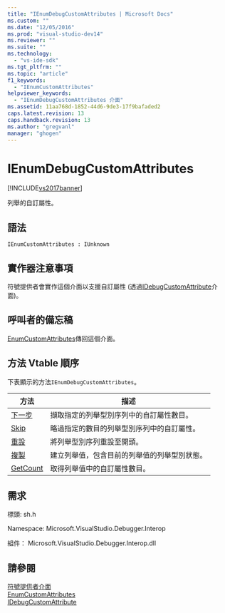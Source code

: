 ```yaml
---
title: "IEnumDebugCustomAttributes | Microsoft Docs"
ms.custom: ""
ms.date: "12/05/2016"
ms.prod: "visual-studio-dev14"
ms.reviewer: ""
ms.suite: ""
ms.technology: 
  - "vs-ide-sdk"
ms.tgt_pltfrm: ""
ms.topic: "article"
f1_keywords: 
  - "IEnumCustomAttributes"
helpviewer_keywords: 
  - "IEnumDebugCustomAttributes 介面"
ms.assetid: 11aa768d-1852-44d6-9de3-17f9bafaded2
caps.latest.revision: 13
caps.handback.revision: 13
ms.author: "gregvanl"
manager: "ghogen"
---
```

# IEnumDebugCustomAttributes
[!INCLUDE[vs2017banner](../../../code-quality/includes/vs2017banner.md)]

列舉的自訂屬性。  
  
## 語法  
  
```  
IEnumCustomAttributes : IUnknown  
```  
  
## 實作器注意事項  
 符號提供者會實作這個介面以支援自訂屬性 \(透過[IDebugCustomAttribute](../../../extensibility/debugger/reference/idebugcustomattribute.md)介面\)。  
  
## 呼叫者的備忘稿  
 [EnumCustomAttributes](../../../extensibility/debugger/reference/idebugcustomattributequery2-enumcustomattributes.md)傳回這個介面。  
  
## 方法 Vtable 順序  
 下表顯示的方法`IEnumDebugCustomAttributes`。  
  
|方法|描述|  
|--------|--------|  
|[下一步](../../../extensibility/debugger/reference/ienumdebugcustomattributes-next.md)|擷取指定的列舉型別序列中的自訂屬性數目。|  
|[Skip](../../../extensibility/debugger/reference/ienumdebugcustomattributes-skip.md)|略過指定的數目的列舉型別序列中的自訂屬性。|  
|[重設](../../../extensibility/debugger/reference/ienumdebugcustomattributes-reset.md)|將列舉型別序列重設至開頭。|  
|[複製](../Topic/IEnumDebugCustomAttributes::Clone.md)|建立列舉值，包含目前的列舉值的列舉型別狀態。|  
|[GetCount](../../../extensibility/debugger/reference/ienumdebugcustomattributes-getcount.md)|取得列舉值中的自訂屬性數目。|  
  
## 需求  
 標頭: sh.h  
  
 Namespace: Microsoft.VisualStudio.Debugger.Interop  
  
 組件： Microsoft.VisualStudio.Debugger.Interop.dll  
  
## 請參閱  
 [符號提供者介面](../../../extensibility/debugger/reference/symbol-provider-interfaces.md)   
 [EnumCustomAttributes](../../../extensibility/debugger/reference/idebugcustomattributequery2-enumcustomattributes.md)   
 [IDebugCustomAttribute](../../../extensibility/debugger/reference/idebugcustomattribute.md)
